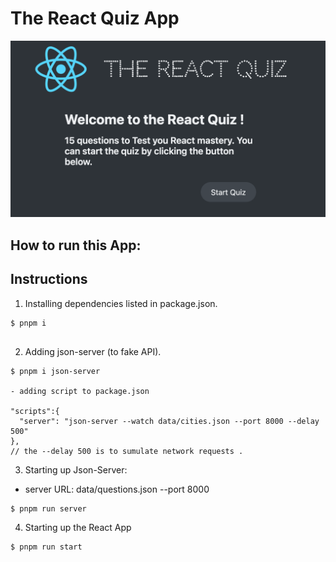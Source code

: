 # The React Quiz App

![screenshoot](./public/the-react-quiz.png)


## How to run this App:

## Instructions

1. Installing dependencies listed in package.json.

```
$ pnpm i 
 
```
2. Adding json-server (to fake API).

```
$ pnpm i json-server

- adding script to package.json

"scripts":{
  "server": "json-server --watch data/cities.json --port 8000 --delay 500"
},
// the --delay 500 is to sumulate network requests .

```


3. Starting up Json-Server:
 - server URL: data/questions.json --port 8000

```
$ pnpm run server 
```


4. Starting up the React App 

```
$ pnpm run start
```


